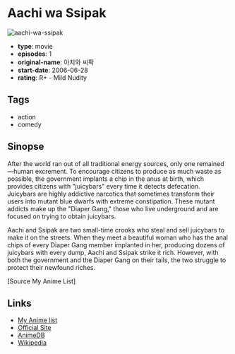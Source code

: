 # Aachi wa Ssipak

![aachi-wa-ssipak](https://cdn.myanimelist.net/images/anime/2/4034.jpg)

-   **type**: movie
-   **episodes**: 1
-   **original-name**: 아치와 씨팍
-   **start-date**: 2006-06-28
-   **rating**: R+ - Mild Nudity

## Tags

-   action
-   comedy

## Sinopse

After the world ran out of all traditional energy sources, only one remained—human excrement. To encourage citizens to produce as much waste as possible, the government implants a chip in the anus at birth, which provides citizens with "juicybars" every time it detects defecation. Juicybars are highly addictive narcotics that sometimes transform their users into mutant blue dwarfs with extreme constipation. These mutant addicts make up the "Diaper Gang," those who live underground and are focused on trying to obtain juicybars.

Aachi and Ssipak are two small-time crooks who steal and sell juicybars to make it on the streets. When they meet a beautiful woman who has the anal chips of every Diaper Gang member implanted in her, producing dozens of juicybars with every dump, Aachi and Ssipak strike it rich. However, with both the government and the Diaper Gang on their tails, the two struggle to protect their newfound riches.

[Source My Anime List]

## Links

-   [My Anime list](https://myanimelist.net/anime/2884/Aachi_wa_Ssipak)
-   [Official Site](http://www.aanss.jp/)
-   [AnimeDB](http://anidb.info/perl-bin/animedb.pl?show=anime&aid=4904)
-   [Wikipedia](http://en.wikipedia.org/wiki/Aachi_%26_Ssipak)
